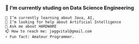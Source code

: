### 🔭 I’m currently studing on Data Science Engineering
    🌱 I’m currently learning about Java, AI, 
    🤔 I’m looking for help about Artificial Intelligence
    💬 Ask me about HARDWARE
    📫 How to reach me: jaggvital@gmail.com
    ⚡ Fun fact: Amateur Programmer.

<!--
**juangomez00/juangomez00** is a ✨ _special_ ✨ repository because its `README.md` (this file) appears on your GitHub profile.

Here are some ideas to get you started:

 
-->
